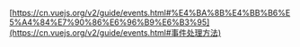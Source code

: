 [https://cn.vuejs.org/v2/guide/events.html#%E4%BA%8B%E4%BB%B6%E5%A4%84%E7%90%86%E6%96%B9%E6%B3%95](https://cn.vuejs.org/v2/guide/events.html#事件处理方法)